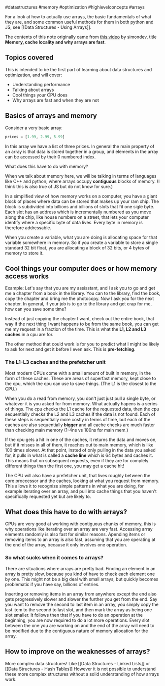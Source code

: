 #datastructures #memory #optimization #highlevelconcepts #arrays 

For a look at how to actually use arrays, the basic fundamentals of what they are, and some common useful methods for them in both python and JS, see [[Data Structures - Using Arrays]].

The contents of this note originally came from [this video](https://www.youtube.com/watch?v=247cXLkYt2M&list=PLRL3Z3lpLmH0FiSWovfiBtxNczQg0Hzry&index=1) by simondev, title **Memory, cache locality and why arrays are fast**.

## Topics covered
This is intended to be the first part of learning about data structures and optimization, and will cover:
- Understanding performance
- Talking about arrays
- Cool things your CPU does
- Why arrays are fast and when they are not

## Basics of arrays and memory
Consider a very basic array:
```python
prices = [1.99, 2.99, 5.99]
```
In this array we have a list of three prices. In general the main property of an array is that data is stored together in a group, and elements in the array can be accessed by their 0 numbered index.

What does this have to do with memory?

When we talk about memory here, we will be talking in terms of languages like C++ and python, where arrays occupy **contiguous** blocks of memory. (I think this is also true of JS but do not know for sure.) 

In a simplified view of how memory works on a computer, you have a giant block of places where data can be stored that makes up your ram chip. The block is subdivided into billions and billions of slots that fit one sigle byte. Each slot has an address which is incrementally numbered as you move along the chip, like house numbers on a street, that lets your computer identify where a specific byte of data lives. Every byte in memory is therefore addressable.

When you create a variable, what you are doing is allocating space for that variable somewhere in memory. So if you create a variable to store a single standard 32 bit float, you are allocating a block of 32 bits, or 4 bytes of memory to store it.

## Cool things your computer does or how memory access works
Example: 
Let's say that you are my assisstant, and I ask you to go and get me a chapter from a book in the library. You can to the library, find the book, copy the chapter and bring me the photocopy. Now I ask you for the next chapter. In general, if your job is to go to the library and get crap for me, how can you save some time?

Instead of just copying the chapter I want, check out the entire book, that way if the next thing I want happens to be from the same book, you can get me my request in a fraction of the time.
This is what the **L1, L2 and L3 caches** in a cpu are for. 

The other method that could work is for you to predict what I might be likely to ask for next and get it before I even ask. This is **pre-fetching**.

### The L1-L3 caches and the prefetcher unit
Most modern CPUs come with a small amount of built in memory, in the form of these caches. These are areas of superfast memory, kept close to the cpu, which the cpu can use to save things. (The L1 is the closest to the CPU.) 

When you do a read from memory, you don't just just pull a single byte, or whatever it is you asked for from memory. What actually hapens is a series of things. The cpu checks the L1 cache for the requested data, then the cpu sequentially checks the L2 and L3 caches if the data is not found. Each of these steps is sequentially more costly in terms of time, but each of the caches are also sequentially **bigger** and all cache checks are much faster than checking main memory (1-4ns vs 100ns for main mem.) 

If the cpu gets a hit in one of the caches, it returns the data and moves on, but if it misses in all of them, it reaches out to main memory, which is like 100 times slower. At that point, insted of only pulling in the data you asked for, it pulls in what is called a **cache line** which is 64 bytes and caches it. This means that on subsequent requests, even if they are for complely different things than the first one, you may get a cache hit! 

The CPU will also have a prefetcher unit, that lives roughly between the core proccessor and the caches, looking at what you request from memory. This allows it to recognize simple patterns in what you are doing, for example iterating over an array, and pull into cache things that you haven't specifically requested yet but are likely to. 

## What does this have to do with arrays?
CPUs are very good at working with contiguous chunks of memory, this is why operations like iterating over an array are very fast. Accessing array elements randomly is also fast for similar reasons. Apending items or removing items to an array is also fast, assuming that you are operating at the end of the array, because it only involves one operation.

### So what sucks when it comes to arrays?
There are situations where arrays are pretty bad. Finding an element in an array is pretty slow, because you kind of have to check each element one by one. This might not be a big deal with small arrays, but quickly becomes problematic if you have say, billions of entries.

Inserting or removing items in an array from anywhere except the end also gets progressively slower and slower the further you get from the end. Say you want to remove the second to last item in an array, you simply copy the last item to the second to last slot, and then mark the array as being one slot smaller. It follows then that if you have to do an operation at the beginning, you are now required to do a lot more operations. Every slot between the one you are working on and the end of the array will need to be modified due to the contiguous nature of memory allocation for the array.

## How to improve on the weaknesses of arrays?
More complex data structures! Like [[Data Structures - Linked Lists]] or [[Data Structures - Hash Tables]]
However it is not possible to understand these more complex structures without a solid understanding of how arrays work.